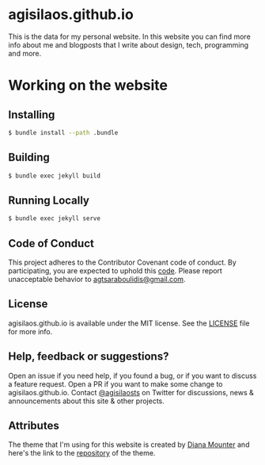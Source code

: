 # agisilaos.github.io

This is the data for my personal website. In this website you can find more info about me and blogposts that I write about design, tech, programming and more.

# Working on the website

## Installing

```sh
$ bundle install --path .bundle
```

## Building

```sh
$ bundle exec jekyll build
```

## Running Locally

```sh
$ bundle exec jekyll serve
```

## Code of Conduct

This project adheres to the Contributor Covenant code of conduct. By participating, you are expected to uphold this [code](https://github.com/agisilaos/agisilaos.github.io/blob/source/CODE_OF_CONDUCT.md). Please report unacceptable behavior to agtsaraboulidis@gmail.com.

## License

agisilaos.github.io is available under the MIT license. See the [LICENSE](https://github.com/agisilaos/agisilaos.github.io/blob/source/LICENSE) file for more info.

## Help, feedback or suggestions?

Open an issue if you need help, if you found a bug, or if you want to discuss a feature request. Open a PR if you want to make some change to agisilaos.github.io. Contact [@agisilaosts](https://twitter.com/agisilaosts) on Twitter for discussions, news & announcements about this site & other projects.

## Attributes

The theme that I'm using for this website is created by [Diana Mounter](https://github.com/broccolini) and here's the link to the [repository](https://github.com/broccolini/athena) of the theme.
